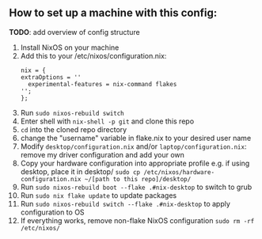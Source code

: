## How to set up a machine with this config:

**TODO**: add overview of config structure

1. Install NixOS on your machine
2. Add this to your /etc/nixos/configuration.nix:
    ```
    nix = {
    extraOptions = ''
      experimental-features = nix-command flakes
    '';
   };
   ```
4. Run `sudo nixos-rebuild switch`
5. Enter shell with `nix-shell -p git` and clone this repo
6. `cd` into the cloned repo directory
7. change the "username" variable in flake.nix to your desired user name
8. Modify `desktop/configuration.nix` and/or `laptop/configuration.nix`: remove my driver configuration and add your own
7. Copy your hardware configuration into appropriate profile e.g. if using desktop, place it in desktop/ `sudo cp /etc/nixos/hardware-configuration.nix ~/[path to this repo]/desktop/`
8. Run `sudo nixos-rebuild boot --flake .#nix-desktop` to switch to grub
9. Run `sudo nix flake update` to update packages
10. Run `sudo nixos-rebuild switch --flake .#nix-desktop` to apply configuration to OS
11. If everything works, remove non-flake NixOS configuration `sudo rm -rf /etc/nixos/`
